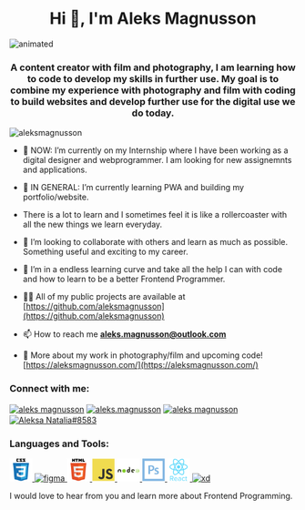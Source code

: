 ### <h1 align="center">Hi 👋, I'm Aleks Magnusson</h1>

<p aligin="center">
<img src="https://c.tenor.com/mZhJSl-Ed14AAAAd/hi-jinx.gif" alt="animated" />
</p>
  
### <h3 align="center">A content creator with film and photography, I am learning how to code to develop my skills in further use. My goal is to combine my experience with photography and film with coding to build websites and develop further use for the digital use we do today.</h3>

<p align="left"> <img src="https://komarev.com/ghpvc/?username=aleksmagnusson&label=Profile%20views&color=0e75b6&style=flat" alt="aleksmagnusson" /> </p>

- 🔭 NOW: I’m currently on my Internship where I have been working as a digital designer and webprogrammer. I am looking for new assignemnts and applications.

- 🌱 IN GENERAL: I’m currently learning PWA and building my portfolio/website.
- There is a lot to learn and I sometimes feel it is like a rollercoaster with all the new things we learn everyday.

- 👯 I’m looking to collaborate with others and learn as much as possible. Something useful and exciting to my career.

- 🤝 I’m in a endless learning curve and take all the help I can with code and how to learn to be a better Frontend Programmer.

- 👨‍💻 All of my public projects are available at [https://github.com/aleksmagnusson](https://github.com/aleksmagnusson)

- 📫 How to reach me **aleks.magnusson@outlook.com**

- 📄 More about my work in photography/film and upcoming code! [https://aleksmagnusson.com/](https://aleksmagnusson.com/)

<h3 align="left">Connect with me:</h3>
<p align="left">

<a href="https://linkedin.com/in/aleks magnusson" target="blank"><img align="center" src="https://raw.githubusercontent.com/rahuldkjain/github-profile-readme-generator/master/src/images/icons/Social/linked-in-alt.svg" alt="aleks magnusson" height="30" width="40" /></a>
<a href="https://instagram.com/aleks.magnusson" target="blank"><img align="center" src="https://raw.githubusercontent.com/rahuldkjain/github-profile-readme-generator/master/src/images/icons/Social/instagram.svg" alt="aleks.magnusson" height="30" width="40" /></a>
<a href="https://www.youtube.com/c/aleks magnusson" target="blank"><img align="center" src="https://raw.githubusercontent.com/rahuldkjain/github-profile-readme-generator/master/src/images/icons/Social/youtube.svg" alt="aleks magnusson" height="30" width="40" /></a>
<a href="https://discord.gg/Aleksa Natalia#8583" target="blank"><img align="center" src="https://raw.githubusercontent.com/rahuldkjain/github-profile-readme-generator/master/src/images/icons/Social/discord.svg" alt="Aleksa Natalia#8583" height="30" width="40" /></a>
</p>

<h3 align="left">Languages and Tools:</h3>
<p align="left"> <a href="https://www.w3schools.com/css/" target="_blank" rel="noreferrer"> <img src="https://raw.githubusercontent.com/devicons/devicon/master/icons/css3/css3-original-wordmark.svg" alt="css3" width="40" height="40"/> </a> <a href="https://www.figma.com/" target="_blank" rel="noreferrer"> <img src="https://www.vectorlogo.zone/logos/figma/figma-icon.svg" alt="figma" width="40" height="40"/> </a> <a href="https://www.w3.org/html/" target="_blank" rel="noreferrer"> <img src="https://raw.githubusercontent.com/devicons/devicon/master/icons/html5/html5-original-wordmark.svg" alt="html5" width="40" height="40"/> </a> <a href="https://developer.mozilla.org/en-US/docs/Web/JavaScript" target="_blank" rel="noreferrer"> <img src="https://raw.githubusercontent.com/devicons/devicon/master/icons/javascript/javascript-original.svg" alt="javascript" width="40" height="40"/> </a> <a href="https://nodejs.org" target="_blank" rel="noreferrer"> <img src="https://raw.githubusercontent.com/devicons/devicon/master/icons/nodejs/nodejs-original-wordmark.svg" alt="nodejs" width="40" height="40"/> </a> <a href="https://www.photoshop.com/en" target="_blank" rel="noreferrer"> <img src="https://raw.githubusercontent.com/devicons/devicon/master/icons/photoshop/photoshop-line.svg" alt="photoshop" width="40" height="40"/> </a> <a href="https://reactjs.org/" target="_blank" rel="noreferrer"> <img src="https://raw.githubusercontent.com/devicons/devicon/master/icons/react/react-original-wordmark.svg" alt="react" width="40" height="40"/> <a href="https://www.adobe.com/products/xd.html" target="_blank" rel="noreferrer"> <img src="https://cdn.worldvectorlogo.com/logos/adobe-xd.svg" alt="xd" width="40" height="40"/> </a> </p>


<p> I would love to hear from you and learn more about Frontend Programming. </p>
